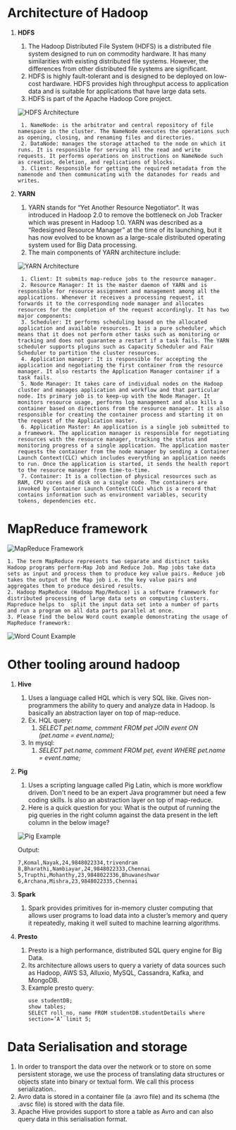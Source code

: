 # Architecture of Hadoop

1. **HDFS**
    1. The Hadoop Distributed File System (HDFS) is a distributed file system designed to run on commodity hardware. It has many similarities with existing distributed file systems. However, the differences from other distributed file systems are significant. 
    2. HDFS is highly fault-tolerant and is designed to be deployed on low-cost hardware. HDFS provides high throughput access to application data and is suitable for applications that have large data sets. 
    3. HDFS is part of the Apache Hadoop Core project.

    ![HDFS Architecture](images/hdfs_architecture.png)

        1. NameNode: is the arbitrator and central repository of file namespace in the cluster. The NameNode executes the operations such as opening, closing, and renaming files and directories.
        2. DataNode: manages the storage attached to the node on which it runs. It is responsible for serving all the read and write requests. It performs operations on instructions on NameNode such as creation, deletion, and replications of blocks.
        3. Client: Responsible for getting the required metadata from the namenode and then communicating with the datanodes for reads and writes.

2. **YARN**
    1. YARN stands for “Yet Another Resource Negotiator“. It was introduced in Hadoop 2.0 to remove the bottleneck on Job Tracker which was present in Hadoop 1.0. YARN was described as a “Redesigned Resource Manager” at the time of its launching, but it has now evolved to be known as a large-scale distributed operating system used for Big Data processing.
    2. The main components of YARN architecture include:

    ![YARN Architecture](images/yarn_architecture.gif)

        1. Client: It submits map-reduce jobs to the resource manager.
        2. Resource Manager: It is the master daemon of YARN and is responsible for resource assignment and management among all the applications. Whenever it receives a processing request, it forwards it to the corresponding node manager and allocates resources for the completion of the request accordingly. It has two major components:
        3. Scheduler: It performs scheduling based on the allocated application and available resources. It is a pure scheduler, which means that it does not perform other tasks such as monitoring or tracking and does not guarantee a restart if a task fails. The YARN scheduler supports plugins such as Capacity Scheduler and Fair Scheduler to partition the cluster resources.
        4. Application manager: It is responsible for accepting the application and negotiating the first container from the resource manager. It also restarts the Application Manager container if a task fails.
        5. Node Manager: It takes care of individual nodes on the Hadoop cluster and manages application and workflow and that particular node. Its primary job is to keep-up with the Node Manager. It monitors resource usage, performs log management and also kills a container based on directions from the resource manager. It is also responsible for creating the container process and starting it on the request of the Application master.
        6. Application Master: An application is a single job submitted to a framework. The application manager is responsible for negotiating resources with the resource manager, tracking the status and monitoring progress of a single application. The application master requests the container from the node manager by sending a Container Launch Context(CLC) which includes everything an application needs to run. Once the application is started, it sends the health report to the resource manager from time-to-time.
        7. Container: It is a collection of physical resources such as RAM, CPU cores and disk on a single node. The containers are invoked by Container Launch Context(CLC) which is a record that contains information such as environment variables, security tokens, dependencies etc.


# MapReduce framework

![MapReduce Framework](images/map_reduce.jpg)

    1. The term MapReduce represents two separate and distinct tasks Hadoop programs perform-Map Job and Reduce Job. Map jobs take data sets as input and process them to produce key value pairs. Reduce job takes the output of the Map job i.e. the key value pairs and aggregates them to produce desired results. 
    2. Hadoop MapReduce (Hadoop Map/Reduce) is a software framework for distributed processing of large data sets on computing clusters. Mapreduce helps to  split the input data set into a number of parts and run a program on all data parts parallel at once.
    3. Please find the below Word count example demonstrating the usage of MapReduce framework:

![Word Count Example](images/mapreduce_example.jpg)

# Other tooling around hadoop

1. **Hive**
    1. Uses a language called HQL which is very SQL like.  Gives non-programmers the ability to query and analyze data in Hadoop.  Is basically an abstraction layer on top of map-reduce.
    2. Ex. HQL query: 
        1. _SELECT pet.name, comment FROM pet JOIN event ON  (pet.name = event.name);_
    3. In mysql: 
        1. _SELECT pet.name, comment FROM pet, event WHERE  pet.name = event.name;_
2. **Pig**
    1. Uses a scripting language called Pig Latin, which is more workflow driven.  Don't need to be an expert Java programmer but need a few coding skills.  Is also an abstraction layer on top of map-reduce.
    2. Here is a quick question for you:
    What is the output of running the pig queries in the right column against the data present in the left column in the below image?

    ![Pig Example](images/pig_example.png)

    Output:
    ```mysql
    7,Komal,Nayak,24,9848022334,trivendram
    8,Bharathi,Nambiayar,24,9848022333,Chennai
    5,Trupthi,Mohanthy,23,9848022336,Bhuwaneshwar
    6,Archana,Mishra,23,9848022335,Chennai
    ```
3. **Spark**
    1. Spark provides primitives for in-memory cluster computing that allows user programs to load data into a cluster’s memory and query it repeatedly, making it well suited to machine learning algorithms.
4. **Presto**
    1. Presto is a high performance, distributed SQL query engine for Big Data. 
    2. Its architecture allows users to query a variety of data sources such as Hadoop, AWS S3, Alluxio, MySQL, Cassandra, Kafka, and MongoDB.
    3. Example presto query:
        ```mysql
        use studentDB;
        show tables;
        SELECT roll_no, name FROM studentDB.studentDetails where section=’A’ limit 5;
        ```


# Data Serialisation and storage

1. In order to transport the data over the network or to store on some persistent storage, we use the process of translating data structures or objects state into binary or textual form. We call this process serialization..
2. Avro data is stored in a container file (a .avro file) and its schema (the .avsc file) is stored with the data file.
3. Apache Hive provides support to store a table as Avro and can also query data in this serialisation format.